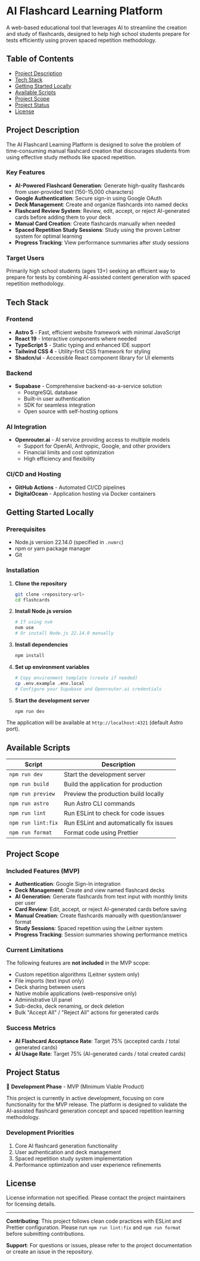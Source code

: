 # AI Flashcard Learning Platform

A web-based educational tool that leverages AI to streamline the creation and study of flashcards, designed to help high school students prepare for tests efficiently using proven spaced repetition methodology.

## Table of Contents

- [Project Description](#project-description)
- [Tech Stack](#tech-stack)
- [Getting Started Locally](#getting-started-locally)
- [Available Scripts](#available-scripts)
- [Project Scope](#project-scope)
- [Project Status](#project-status)
- [License](#license)

## Project Description

The AI Flashcard Learning Platform is designed to solve the problem of time-consuming manual flashcard creation that discourages students from using effective study methods like spaced repetition. 

### Key Features

- **AI-Powered Flashcard Generation**: Generate high-quality flashcards from user-provided text (150-15,000 characters)
- **Google Authentication**: Secure sign-in using Google OAuth
- **Deck Management**: Create and organize flashcards into named decks
- **Flashcard Review System**: Review, edit, accept, or reject AI-generated cards before adding them to your deck
- **Manual Card Creation**: Create flashcards manually when needed
- **Spaced Repetition Study Sessions**: Study using the proven Leitner system for optimal learning
- **Progress Tracking**: View performance summaries after study sessions

### Target Users

Primarily high school students (ages 13+) seeking an efficient way to prepare for tests by combining AI-assisted content generation with spaced repetition methodology.

## Tech Stack

### Frontend
- **Astro 5** - Fast, efficient website framework with minimal JavaScript
- **React 19** - Interactive components where needed
- **TypeScript 5** - Static typing and enhanced IDE support
- **Tailwind CSS 4** - Utility-first CSS framework for styling
- **Shadcn/ui** - Accessible React component library for UI elements

### Backend
- **Supabase** - Comprehensive backend-as-a-service solution
  - PostgreSQL database
  - Built-in user authentication
  - SDK for seamless integration
  - Open source with self-hosting options

### AI Integration
- **Openrouter.ai** - AI service providing access to multiple models
  - Support for OpenAI, Anthropic, Google, and other providers
  - Financial limits and cost optimization
  - High efficiency and flexibility

### CI/CD and Hosting
- **GitHub Actions** - Automated CI/CD pipelines
- **DigitalOcean** - Application hosting via Docker containers

## Getting Started Locally

### Prerequisites

- Node.js version 22.14.0 (specified in `.nvmrc`)
- npm or yarn package manager
- Git

### Installation

1. **Clone the repository**
   ```bash
   git clone <repository-url>
   cd flashcards
   ```

2. **Install Node.js version**
   ```bash
   # If using nvm
   nvm use
   # Or install Node.js 22.14.0 manually
   ```

3. **Install dependencies**
   ```bash
   npm install
   ```

4. **Set up environment variables**
   ```bash
   # Copy environment template (create if needed)
   cp .env.example .env.local
   # Configure your Supabase and Openrouter.ai credentials
   ```

5. **Start the development server**
   ```bash
   npm run dev
   ```

The application will be available at `http://localhost:4321` (default Astro port).

## Available Scripts

| Script | Description |
|--------|-------------|
| `npm run dev` | Start the development server |
| `npm run build` | Build the application for production |
| `npm run preview` | Preview the production build locally |
| `npm run astro` | Run Astro CLI commands |
| `npm run lint` | Run ESLint to check for code issues |
| `npm run lint:fix` | Run ESLint and automatically fix issues |
| `npm run format` | Format code using Prettier |

## Project Scope

### Included Features (MVP)

- **Authentication**: Google Sign-In integration
- **Deck Management**: Create and view named flashcard decks
- **AI Generation**: Generate flashcards from text input with monthly limits per user
- **Card Review**: Edit, accept, or reject AI-generated cards before saving
- **Manual Creation**: Create flashcards manually with question/answer format
- **Study Sessions**: Spaced repetition using the Leitner system
- **Progress Tracking**: Session summaries showing performance metrics

### Current Limitations

The following features are **not included** in the MVP scope:

- Custom repetition algorithms (Leitner system only)
- File imports (text input only)
- Deck sharing between users
- Native mobile applications (web-responsive only)
- Administrative UI panel
- Sub-decks, deck renaming, or deck deletion
- Bulk "Accept All" / "Reject All" actions for generated cards

### Success Metrics

- **AI Flashcard Acceptance Rate**: Target 75% (accepted cards / total generated cards)
- **AI Usage Rate**: Target 75% (AI-generated cards / total created cards)

## Project Status

🚧 **Development Phase** - MVP (Minimum Viable Product)

This project is currently in active development, focusing on core functionality for the MVP release. The platform is designed to validate the AI-assisted flashcard generation concept and spaced repetition learning methodology.

### Development Priorities

1. Core AI flashcard generation functionality
2. User authentication and deck management
3. Spaced repetition study system implementation
4. Performance optimization and user experience refinements

## License

License information not specified. Please contact the project maintainers for licensing details.

---

**Contributing**: This project follows clean code practices with ESLint and Prettier configuration. Please run `npm run lint:fix` and `npm run format` before submitting contributions.

**Support**: For questions or issues, please refer to the project documentation or create an issue in the repository.
